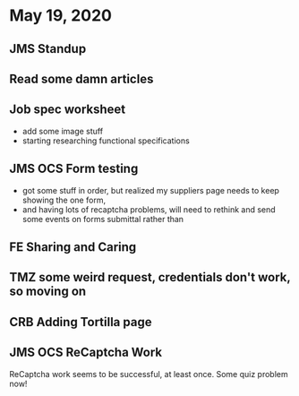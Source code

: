 # May 19, 2020

## JMS Standup

## Read some damn articles

## Job spec worksheet
- add some image stuff
- starting researching functional specifications

## JMS OCS Form testing
- got some stuff in order, but realized my suppliers page needs to keep showing the one form,
- and having lots of recaptcha problems, will need to rethink and send some events on forms submittal rather than 

## FE Sharing and Caring

## TMZ some weird request, credentials don't work, so moving on

## CRB Adding Tortilla page

## JMS OCS ReCaptcha Work
ReCaptcha work seems to be successful, at least once. 
Some quiz problem now!